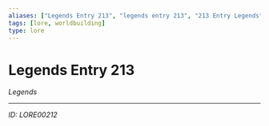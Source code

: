 ```yaml
---
aliases: ["Legends Entry 213", "legends entry 213", "213 Entry Legends"]
tags: [lore, worldbuilding]
type: lore
---
```


# Legends Entry 213

*Legends*

---
*ID: LORE00212*